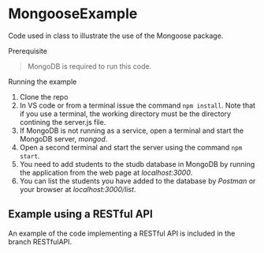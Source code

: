 # MongooseExample
Code used in class to illustrate the use of the Mongoose package.

Prerequisite
>MongoDB is required to run this code.

Running the example
1. Clone the repo
2. In VS code or from a terminal issue the command ```npm install```.  Note that if you use a terminal, the working directory must be the directory contining the server.js file.
3. If MongoDB is not running as a service, open a terminal and start the MongoDB server, *mongod*.
4. Open a second terminal and start the server using the command ```npm start```.
5. You need to add students to the studb database in MongoDB by running the application from the web page at *localhost:3000*.
6. You can list the students you have added to the database by *Postman* or your browser at *localhost:3000/list*.

## Example using a RESTful API
An example of the code implementing a RESTful API is included in the branch RESTfulAPI.  

